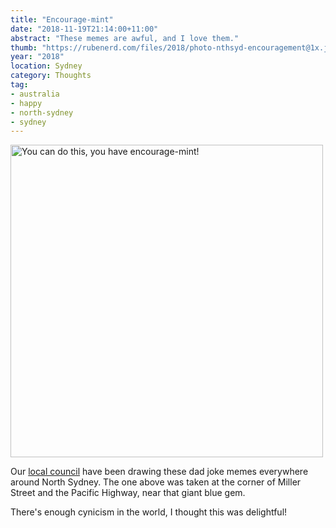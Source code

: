 ```yaml
---
title: "Encourage-mint"
date: "2018-11-19T21:14:00+11:00"
abstract: "These memes are awful, and I love them."
thumb: "https://rubenerd.com/files/2018/photo-nthsyd-encouragement@1x.jpg"
year: "2018"
location: Sydney
category: Thoughts
tag:
- australia
- happy
- north-sydney
- sydney
---
```

<p><img src="https://rubenerd.com/files/2018/photo-nthsyd-encouragement@1x.jpg" srcset="https://rubenerd.com/files/2018/photo-nthsyd-encouragement@1x.jpg 1x, https://rubenerd.com/files/2018/photo-nthsyd-encouragement@2x.jpg 2x" alt="You can do this, you have encourage-mint!" style="width:500px" /></p>

Our [local council] have been drawing these dad joke memes everywhere around North Sydney. The one above was taken at the corner of Miller Street and the Pacific Highway, near that giant blue gem.

There's enough cynicism in the world, I thought this was delightful!

[local council]: http://nthsyd.com/
